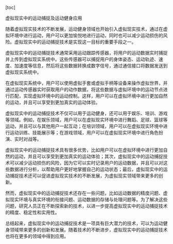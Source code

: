 
[toc]                    
                
                
虚拟现实中的运动捕捉及运动健身应用

随着虚拟现实技术的不断发展，运动健身领域也开始引入虚拟现实技术，通过在虚拟环境中进行运动，用户可以更加愉悦地进行运动，同时也可以减少运动损伤的风险。虚拟现实中的运动捕捉技术是实现这一目标的重要手段之一。

虚拟现实中的运动捕捉技术通常采用运动跟踪传感器，将用户的运动数据实时捕捉并上传到虚拟现实系统中。这些传感器可以捕捉用户的身体姿态、运动轨迹、速度、加速度等信息，然后将这些数据转换成数字信号，通过通信接口将数据发送到虚拟现实系统中。

在虚拟现实系统中，用户可以使用虚拟手套或虚拟手柄等设备来操作虚拟世界，并通过运动传感器实时获取用户的动作数据，将这些数据与虚拟环境中的运动节点进行匹配，实现虚拟环境中的运动控制。这样，用户可以在虚拟环境中进行更加自然的运动，并且可以享受到更加真实的运动体验。

虚拟现实中的运动捕捉技术不仅可以用于运动健身，还可以用于娱乐、培训、游戏等领域。例如，在娱乐领域，用户可以在虚拟现实环境中进行舞蹈、足球、篮球等运动，并且可以与其他用户一起互动；在培训领域，用户可以在虚拟现实环境中进行运动训练、技能展示等；在游戏领域，用户可以在虚拟现实环境中进行角色扮演、实时对战等。

虚拟现实中的运动捕捉技术具有很多优势，比如用户可以在虚拟环境中进行更加自然的运动，并且可以享受到更加真实的运动体验；其次，虚拟现实中的运动捕捉技术可以减少运动损伤的风险，因为它可以实时记录用户的运动数据，并且可以对这些数据进行分析，以帮助用户更好地掌握自己的运动状态；最后，虚拟现实中的运动捕捉技术还可以促进虚拟现实技术的不断发展，为虚拟现实领域带来更多的创新。

然而，虚拟现实中的运动捕捉技术还存在一些问题，比如运动数据的精度问题、虚拟现实环境与真实环境的衔接问题、运动数据的存储与处理问题等。为了解决这些问题，研究人员正在不断探索新的技术，以进一步提高虚拟现实中的运动捕捉技术的精度、稳定性和实用性。

总结起来，虚拟现实中的运动捕捉技术是一项具有巨大潜力的技术，可以为运动健身领域带来更多的创新和发展。随着技术的不断进步，虚拟现实中的运动捕捉技术也将在更多的领域中得到应用。

